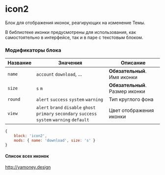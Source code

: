 # icon2

Блок для отображения иконок, реагирующих на изменение Темы.

В библиотеке иконки предусмотрены для использования, как самостоятельно в интерфейсе, так и в паре с текстовым блоком.

### Модификаторы блока

| Название | Значения | Описание |
| -------- | -------- | -------- |
| `name` | `account` `download`, ... |  **Обязательный**. Имя иконки |
| `size` | `s` `m` | **Обязательный**. Размер иконки |
| `round` | `alert` `success` `system` `warning` | Тип круглого фона |
| `view` | `alert` `brand` `disable` `ghost` `primary` `secondary` `success` `system` `warning` `default` | Цвет отображения иконки |

```js
{
	block: 'icon2',
	mods: { name: 'download', size: 's' }
}
```

#### Список всех иконок
http://yamoney.design

